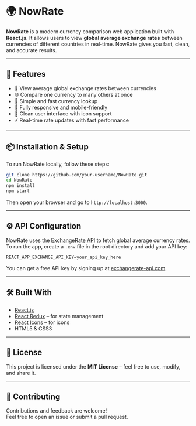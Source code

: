 # 🌍 NowRate

**NowRate** is a modern currency comparison web application built with **React.js**. It allows users to view **global average exchange rates** between currencies of different countries in real-time. NowRate gives you fast, clean, and accurate results.

---

## 🚀 Features

- 💱 View average global exchange rates between currencies
- 🌐 Compare one currency to many others at once
- 🔎 Simple and fast currency lookup
- 📱 Fully responsive and mobile-friendly
- 🎨 Clean user interface with icon support
- ⚡️ Real-time rate updates with fast performance

---

## 📦 Installation & Setup

To run NowRate locally, follow these steps:

```bash
git clone https://github.com/your-username/NowRate.git
cd NowRate
npm install
npm start
```

Then open your browser and go to `http://localhost:3000`.

---

## ⚙️ API Configuration

NowRate uses the [ExchangeRate API](https://www.exchangerate-api.com/) to fetch global average currency rates. To run the app, create a `.env` file in the root directory and add your API key:

```
REACT_APP_EXCHANGE_API_KEY=your_api_key_here
```

You can get a free API key by signing up at [exchangerate-api.com](https://www.exchangerate-api.com/).

---

## 🛠️ Built With

- [React.js](https://reactjs.org/)
- [React Redux](https://react-redux.js.org/) – for state management
- [React Icons](https://react-icons.github.io/react-icons/) – for icons
- HTML5 & CSS3

---

## 📄 License

This project is licensed under the **MIT License** – feel free to use, modify, and share it.

---

## 🤝 Contributing

Contributions and feedback are welcome!  
Feel free to open an issue or submit a pull request.